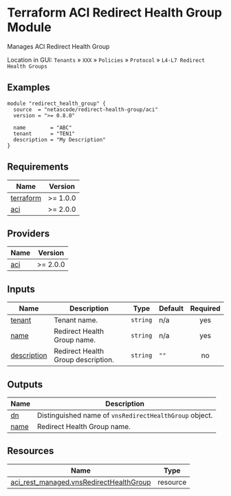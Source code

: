 <!-- BEGIN_TF_DOCS -->
# Terraform ACI Redirect Health Group Module

Manages ACI Redirect Health Group

Location in GUI:
`Tenants` » `XXX` » `Policies` » `Protocol` » `L4-L7 Redirect Health Groups`

## Examples

```hcl
module "redirect_health_group" {
  source  = "netascode/redirect-health-group/aci"
  version = ">= 0.8.0"

  name        = "ABC"
  tenant      = "TEN1"
  description = "My Description"
}
```

## Requirements

| Name | Version |
|------|---------|
| <a name="requirement_terraform"></a> [terraform](#requirement\_terraform) | >= 1.0.0 |
| <a name="requirement_aci"></a> [aci](#requirement\_aci) | >= 2.0.0 |

## Providers

| Name | Version |
|------|---------|
| <a name="provider_aci"></a> [aci](#provider\_aci) | >= 2.0.0 |

## Inputs

| Name | Description | Type | Default | Required |
|------|-------------|------|---------|:--------:|
| <a name="input_tenant"></a> [tenant](#input\_tenant) | Tenant name. | `string` | n/a | yes |
| <a name="input_name"></a> [name](#input\_name) | Redirect Health Group name. | `string` | n/a | yes |
| <a name="input_description"></a> [description](#input\_description) | Redirect Health Group description. | `string` | `""` | no |

## Outputs

| Name | Description |
|------|-------------|
| <a name="output_dn"></a> [dn](#output\_dn) | Distinguished name of `vnsRedirectHealthGroup` object. |
| <a name="output_name"></a> [name](#output\_name) | Redirect Health Group name. |

## Resources

| Name | Type |
|------|------|
| [aci_rest_managed.vnsRedirectHealthGroup](https://registry.terraform.io/providers/CiscoDevNet/aci/latest/docs/resources/rest_managed) | resource |
<!-- END_TF_DOCS -->